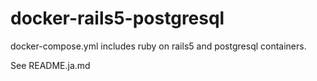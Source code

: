 # docker-rails5-postgresql
docker-compose.yml includes ruby on rails5 and postgresql containers.

See README.ja.md
